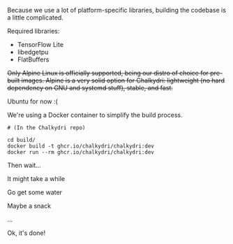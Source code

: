 
Because we use a lot of platform-specific libraries, building the codebase is a little complicated.

Required libraries:
 - TensorFlow Lite
 - libedgetpu
 - FlatBuffers

~~Only Alpine Linux is officially supported, being our distro of choice for pre-built images.
Alpine is a very solid option for Chalkydri: lightweight (no hard dependency on GNU and systemd stuff), stable, and fast.~~

Ubuntu for now :(

We're using a Docker container to simplify the build process.

```shell
# (In the Chalkydri repo)

cd build/
docker build -t ghcr.io/chalkydri/chalkydri:dev
docker run --rm ghcr.io/chalkydri/chalkydri:dev
```

Then wait...

It might take a while

Go get some water

Maybe a snack

...

Ok, it's done!

